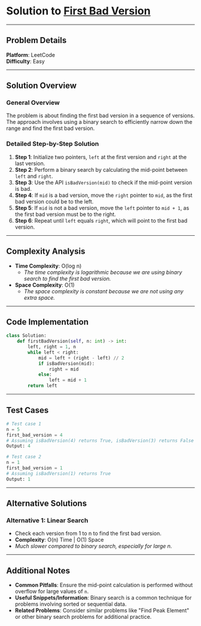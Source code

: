 # Solution to [First Bad Version](https://leetcode.com/problems/first-bad-version/)

---

## Problem Details
**Platform**: LeetCode  
**Difficulty**: Easy  

---

## Solution Overview
### General Overview
The problem is about finding the first bad version in a sequence of versions. The approach involves using a binary search to efficiently narrow down the range and find the first bad version.

### Detailed Step-by-Step Solution
1. **Step 1**: Initialize two pointers, `left` at the first version and `right` at the last version.
2. **Step 2**: Perform a binary search by calculating the mid-point between `left` and `right`.
3. **Step 3**: Use the API `isBadVersion(mid)` to check if the mid-point version is bad.
4. **Step 4**: If `mid` is a bad version, move the `right` pointer to `mid`, as the first bad version could be to the left.
5. **Step 5**: If `mid` is not a bad version, move the `left` pointer to `mid + 1`, as the first bad version must be to the right.
6. **Step 6**: Repeat until `left` equals `right`, which will point to the first bad version.

---

## Complexity Analysis
- **Time Complexity**: O(log n)
  - *The time complexity is logarithmic because we are using binary search to find the first bad version.*
- **Space Complexity**: O(1)
  - *The space complexity is constant because we are not using any extra space.*

---

## Code Implementation
```python
class Solution:
    def firstBadVersion(self, n: int) -> int:
        left, right = 1, n
        while left < right:
            mid = left + (right - left) // 2
            if isBadVersion(mid):
                right = mid
            else:
                left = mid + 1
        return left
```

---

## Test Cases
```python
# Test case 1
n = 5
first_bad_version = 4
# Assuming isBadVersion(4) returns True, isBadVersion(3) returns False
Output: 4

# Test case 2
n = 1
first_bad_version = 1
# Assuming isBadVersion(1) returns True
Output: 1
```

---

## Alternative Solutions
### Alternative 1: Linear Search
- Check each version from 1 to n to find the first bad version.
- **Complexity**: O(n) Time | O(1) Space
- *Much slower compared to binary search, especially for large n.*

---

## Additional Notes
- **Common Pitfalls**: Ensure the mid-point calculation is performed without overflow for large values of `n`.
- **Useful Snippets/Information**: Binary search is a common technique for problems involving sorted or sequential data.
- **Related Problems**: Consider similar problems like "Find Peak Element" or other binary search problems for additional practice.

